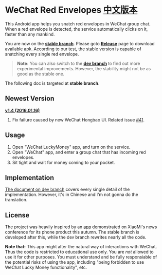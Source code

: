 # WeChat Red Envelopes [中文版本](https://github.com/geeeeeeeeek/WeChatLuckyMoney/blob/stable/README.md)

This Android app helps you snatch red envelopes in WeChat group chat. When a red envelope is detected, the service automatically clicks on it, faster than any mankind.

You are now on the [**stable branch**](https://github.com/geeeeeeeeek/WeChatLuckyMoney/blob/stable/README_EN.md). Please goto [**Release**](https://github.com/geeeeeeeeek/WeChatLuckyMoney/releases/) page to download available apk. According to our test, the stable version is capable of snatching every single red envelope. 

> **Note:** You can also switch to the [**dev branch**](https://github.com/geeeeeeeeek/WeChatLuckyMoney/blob/dev/README_EN.md) to find out more experimental improvements. However, the stability might not be as good as the stable one.

The following doc is targeted at **stable branch**.



## Newest Version

[**v1.4 (2016.01.16)**](https://github.com/geeeeeeeeek/WeChatLuckyMoney/releases/tag/v1.4)

1. Fix failure caused by new WeChat Hongbao UI. Related issue [#41](https://github.com/geeeeeeeeek/WeChatLuckyMoney/issues/41).

## Usage

1. Open "WeChat LuckyMoney" app, and turn on the service.
2. Open "WeChat" app, and enter a group chat that has incoming red envelopes.
3. Sit tight and wait for money coming to your pocket.

## Implementation

[The document on dev branch](https://github.com/geeeeeeeeek/WeChatLuckyMoney/blob/dev/README.md) covers every single detail of the implementation. However, it's in Chinese and I'm not gonna do the translation.

## License

The project was heavily inspired by an [app](https://github.com/XiaoMi/LuckyMoneyTool) demonstrated on XiaoMi's news conference for its phone product this autumn. The stable branch is developed after this, while the dev branch rewrites nearly all the code.

**Note that:** This app might alter the natural way of interactions with WeChat. Thus the code is restricted to educational use only. You are *not* allowed to use it for other purposes. You must understand and be fully responsiable of the potential risks of using the app, including "being forbidden to use WeChat Lucky Money functionality", etc.